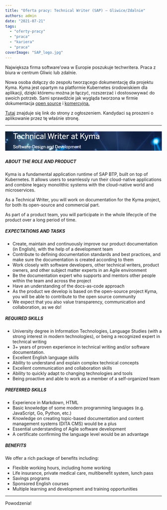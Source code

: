 ```yaml
---
title: "Oferta pracy: Technical Writer (SAP) – Gliwice/Zdalnie"
authors: admin
date: "2021-07-21"
tags:
  - "oferty-pracy"
  - "praca"
  - "kariera"
  - "praca"
coverImage: "SAP_logo.jpg"
---
```


Największa firma software'owa w Europie poszukuje techwritera. Praca z biura w
centrum Gliwic lub zdalnie.

<!--truncate-->

Nowa osoba dołączy do zespołu tworzącego dokumentację dla projektu Kyma. Kyma
jest opartym na platformie Kubernetes środowiskiem dla aplikacji, dzięki któremu
można je łączyć, rozszerzać i dostosowywać do swoich potrzeb. Sami sprawdźcie
jak wygląda tworzona w firmie dokumentacja
[open source](https://kyma-project.io/) i
[komercyjna.](https://help.sap.com/viewer/65de2977205c403bbc107264b8eccf4b/Cloud/en-US/468c2f3c3ca24c2c8497ef9f83154c44.html)

[Tutaj](https://jobs.sap.com/job/Gliwice-Technical-Writer-at-Kyma-44-100/685315101/)
znajduje się link do strony z ogłoszeniem. Kandydaci są proszeni o aplikowanie
przez tę właśnie stronę.

---

##### ![](images/Screenshot-2021-07-21-at-11.47.13.png)

##### **ABOUT THE ROLE AND PRODUCT**

Kyma is a fundamental application runtime of SAP BTP, built on top of
Kubernetes. It allows users to seamlessly run their cloud-native applications
and combine legacy monolithic systems with the cloud-native world and
microservices.

As a Technical Writer, you will work on documentation for the Kyma project, for
both its open-source and commercial part.

As part of a product team, you will participate in the whole lifecycle of the
product over a long period of time.

##### **EXPECTATIONS AND TASKS**

- Create, maintain and continuously improve our product documentation (in
  English), with the help of a development team
- Contribute to defining documentation standards and best practices, and make
  sure the documentation is created according to them
- Work closely with software developers, other technical writers, product
  owners, and other subject matter experts in an Agile environment
- Be the documentation expert who supports and mentors other people within the
  team and across the project
- Have an understanding of the docs-as-code approach
- As the product we develop is based on the open-source project Kyma, you will
  be able to contribute to the open source community
- We expect that you also value transparency, communication and collaboration,
  as we do!

##### **REQUIRED SKILLS**

- University degree in Information Technologies, Language Studies (with a strong
  interest in modern technologies), or being a recognized expert in technical
  writing
- 3+ years of proven experience in technical writing and/or software
  documentation.
- Excellent English language skills
- Ability to understand and explain complex technical concepts
- Excellent communication and collaboration skills
- Ability to quickly adapt to changing technologies and tools
- Being proactive and able to work as a member of a self-organized team

##### **PREFERRED SKILLS** 

- Experience in Markdown, HTML
- Basic knowledge of some modern programming languages (e.g. JavaScript, Go,
  Python, etc.)
- Knowledge on creating topic-based documentation and content management systems
  (DITA CMS) would be a plus
- Essential understanding of Agile software development
- A certificate confirming the language level would be an advantage

##### **BENEFITS**

We offer a rich package of benefits including:

- Flexible working hours, including home working
- Life insurance, private medical care, multibenefit system, lunch pass
- Savings programs
- Sponsored English courses
- Multiple learning and development and training opportunities

---

Powodzenia!
